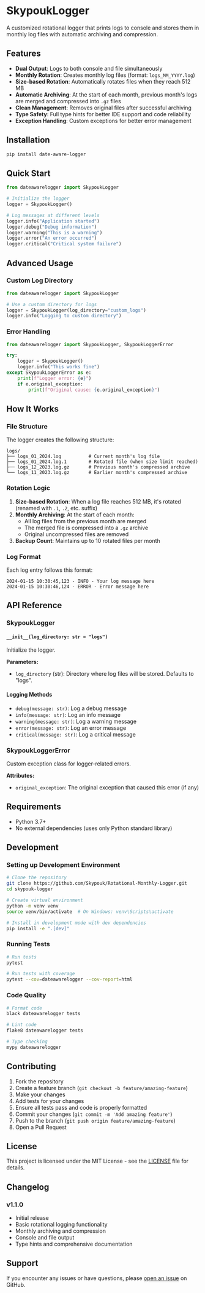 # SkypoukLogger

A customized rotational logger that prints logs to console and stores them in monthly log files with automatic archiving and compression.

## Features

- **Dual Output**: Logs to both console and file simultaneously
- **Monthly Rotation**: Creates monthly log files (format: `logs_MM_YYYY.log`)
- **Size-based Rotation**: Automatically rotates files when they reach 512 MB
- **Automatic Archiving**: At the start of each month, previous month's logs are merged and compressed into `.gz` files
- **Clean Management**: Removes original files after successful archiving
- **Type Safety**: Full type hints for better IDE support and code reliability
- **Exception Handling**: Custom exceptions for better error management

## Installation

```bash
pip install date-aware-logger
```

## Quick Start

```python
from dateawarelogger import SkypoukLogger

# Initialize the logger
logger = SkypoukLogger()

# Log messages at different levels
logger.info("Application started")
logger.debug("Debug information")
logger.warning("This is a warning")
logger.error("An error occurred")
logger.critical("Critical system failure")
```

## Advanced Usage

### Custom Log Directory

```python
from dateawarelogger import SkypoukLogger

# Use a custom directory for logs
logger = SkypoukLogger(log_directory="custom_logs")
logger.info("Logging to custom directory")
```

### Error Handling

```python
from dateawarelogger import SkypoukLogger, SkypoukLoggerError

try:
    logger = SkypoukLogger()
    logger.info("This works fine")
except SkypoukLoggerError as e:
    print(f"Logger error: {e}")
    if e.original_exception:
        print(f"Original cause: {e.original_exception}")
```

## How It Works

### File Structure

The logger creates the following structure:

```
logs/
├── logs_01_2024.log          # Current month's log file
├── logs_01_2024.log.1        # Rotated file (when size limit reached)
├── logs_12_2023.log.gz       # Previous month's compressed archive
└── logs_11_2023.log.gz       # Earlier month's compressed archive
```

### Rotation Logic

1. **Size-based Rotation**: When a log file reaches 512 MB, it's rotated (renamed with `.1`, `.2`, etc. suffix)
2. **Monthly Archiving**: At the start of each month:
   - All log files from the previous month are merged
   - The merged file is compressed into a `.gz` archive
   - Original uncompressed files are removed
3. **Backup Count**: Maintains up to 10 rotated files per month

### Log Format

Each log entry follows this format:
```
2024-01-15 10:30:45,123 - INFO - Your log message here
2024-01-15 10:30:46,124 - ERROR - Error message here
```

## API Reference

### SkypoukLogger

#### `__init__(log_directory: str = "logs")`

Initialize the logger.

**Parameters:**
- `log_directory` (str): Directory where log files will be stored. Defaults to "logs".

#### Logging Methods

- `debug(message: str)`: Log a debug message
- `info(message: str)`: Log an info message
- `warning(message: str)`: Log a warning message
- `error(message: str)`: Log an error message
- `critical(message: str)`: Log a critical message

### SkypoukLoggerError

Custom exception class for logger-related errors.

**Attributes:**
- `original_exception`: The original exception that caused this error (if any)

## Requirements

- Python 3.7+
- No external dependencies (uses only Python standard library)

## Development

### Setting up Development Environment

```bash
# Clone the repository
git clone https://github.com/Skypouk/Rotational-Monthly-Logger.git
cd skypouk-logger

# Create virtual environment
python -m venv venv
source venv/bin/activate  # On Windows: venv\Scripts\activate

# Install in development mode with dev dependencies
pip install -e ".[dev]"
```

### Running Tests

```bash
# Run tests
pytest

# Run tests with coverage
pytest --cov=dateawarelogger --cov-report=html
```

### Code Quality

```bash
# Format code
black dateawarelogger tests

# Lint code
flake8 dateawarelogger tests

# Type checking
mypy dateawarelogger
```

## Contributing

1. Fork the repository
2. Create a feature branch (`git checkout -b feature/amazing-feature`)
3. Make your changes
4. Add tests for your changes
5. Ensure all tests pass and code is properly formatted
6. Commit your changes (`git commit -m 'Add amazing feature'`)
7. Push to the branch (`git push origin feature/amazing-feature`)
8. Open a Pull Request

## License

This project is licensed under the MIT License - see the [LICENSE](LICENSE) file for details.

## Changelog

### v1.1.0
- Initial release
- Basic rotational logging functionality
- Monthly archiving and compression
- Console and file output
- Type hints and comprehensive documentation

## Support

If you encounter any issues or have questions, please [open an issue](https://github.com/Skypouk/Rotational-Monthly-Logger.git/issues) on GitHub.